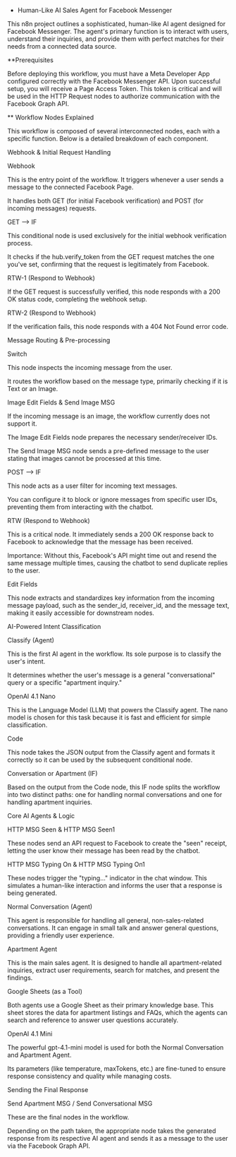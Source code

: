 * Human-Like AI Sales Agent for Facebook Messenger

This n8n project outlines a sophisticated, human-like AI agent designed for Facebook Messenger. The agent's primary function is to interact with users, understand their inquiries, and provide them with perfect matches for their needs from a connected data source.

**Prerequisites

Before deploying this workflow, you must have a Meta Developer App configured correctly with the Facebook Messenger API. Upon successful setup, you will receive a Page Access Token. This token is critical and will be used in the HTTP Request nodes to authorize communication with the Facebook Graph API.

** Workflow Nodes Explained

This workflow is composed of several interconnected nodes, each with a specific function. Below is a detailed breakdown of each component.

Webhook & Initial Request Handling

Webhook

This is the entry point of the workflow. It triggers whenever a user sends a message to the connected Facebook Page.

It handles both GET (for initial Facebook verification) and POST (for incoming messages) requests.

GET --> IF

This conditional node is used exclusively for the initial webhook verification process.

It checks if the hub.verify_token from the GET request matches the one you've set, confirming that the request is legitimately from Facebook.

RTW-1 (Respond to Webhook)

If the GET request is successfully verified, this node responds with a 200 OK status code, completing the webhook setup.

RTW-2 (Respond to Webhook)

If the verification fails, this node responds with a 404 Not Found error code.

Message Routing & Pre-processing

Switch

This node inspects the incoming message from the user.

It routes the workflow based on the message type, primarily checking if it is Text or an Image.

Image Edit Fields & Send Image MSG

If the incoming message is an image, the workflow currently does not support it.

The Image Edit Fields node prepares the necessary sender/receiver IDs.

The Send Image MSG node sends a pre-defined message to the user stating that images cannot be processed at this time.

POST --> IF

This node acts as a user filter for incoming text messages.

You can configure it to block or ignore messages from specific user IDs, preventing them from interacting with the chatbot.

RTW (Respond to Webhook)

This is a critical node. It immediately sends a 200 OK response back to Facebook to acknowledge that the message has been received.

Importance: Without this, Facebook's API might time out and resend the same message multiple times, causing the chatbot to send duplicate replies to the user.

Edit Fields

This node extracts and standardizes key information from the incoming message payload, such as the sender_id, receiver_id, and the message text, making it easily accessible for downstream nodes.

AI-Powered Intent Classification

Classify (Agent)

This is the first AI agent in the workflow. Its sole purpose is to classify the user's intent.

It determines whether the user's message is a general "conversational" query or a specific "apartment inquiry."

OpenAI 4.1 Nano

This is the Language Model (LLM) that powers the Classify agent. The nano model is chosen for this task because it is fast and efficient for simple classification.

Code

This node takes the JSON output from the Classify agent and formats it correctly so it can be used by the subsequent conditional node.

Conversation or Apartment (IF)

Based on the output from the Code node, this IF node splits the workflow into two distinct paths: one for handling normal conversations and one for handling apartment inquiries.

Core AI Agents & Logic

HTTP MSG Seen & HTTP MSG Seen1

These nodes send an API request to Facebook to create the "seen" receipt, letting the user know their message has been read by the chatbot.

HTTP MSG Typing On & HTTP MSG Typing On1

These nodes trigger the "typing..." indicator in the chat window. This simulates a human-like interaction and informs the user that a response is being generated.

Normal Conversation (Agent)

This agent is responsible for handling all general, non-sales-related conversations. It can engage in small talk and answer general questions, providing a friendly user experience.

Apartment Agent

This is the main sales agent. It is designed to handle all apartment-related inquiries, extract user requirements, search for matches, and present the findings.

Google Sheets (as a Tool)

Both agents use a Google Sheet as their primary knowledge base. This sheet stores the data for apartment listings and FAQs, which the agents can search and reference to answer user questions accurately.

OpenAI 4.1 Mini

The powerful gpt-4.1-mini model is used for both the Normal Conversation and Apartment Agent.

Its parameters (like temperature, maxTokens, etc.) are fine-tuned to ensure response consistency and quality while managing costs.

Sending the Final Response

Send Apartment MSG / Send Conversational MSG

These are the final nodes in the workflow.

Depending on the path taken, the appropriate node takes the generated response from its respective AI agent and sends it as a message to the user via the Facebook Graph API.
